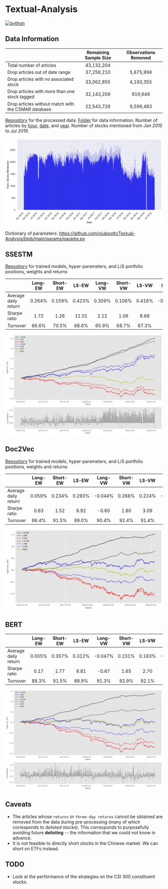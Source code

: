 # Textual-Analysis
<p align="left">
    <a href="https://www.python.org/">
        <img src="https://img.shields.io/badge/python-v3-brightgreen.svg"
            alt="python"></a> &nbsp;
</p>

## Data Information
|                                                     |  Remaining Sample Size  |  Observations Removed  |
|-----------------------------------------------------|:-----------------------:|:----------------------:|
| Total number of articles                            | 43,132,204              |                        |
| Drop articles out of date range                     | 37,256,210              | 5,875,994              |
| Drop articles with no associated stock              | 33,062,855              | 4,193,355              |
| Drop articles with more than one stock tagged       | 32,143,209              | 919,646                |
| Drop articles without match with the CSMAR database | 22,543,726              | 9,599,483              |

<a href="https://drive.google.com/drive/folders/16GvZWfqZREYVqnP9G2zgB55LAOyJUx-d?usp=sharing" target="_blank">Repository</a> for the processed data. <a href="https://drive.google.com/drive/folders/1E5r_OoTsZrQtrZeA4DpglN0ya3roGDt0?usp=sharing" target="_blank">Folder</a> for data information. Number of articles by <a href="/__resources__/hourly_count.pdf" target="_blank">hour</a>, <a href="__resources__/daily_count.pdf" target="_blank">date</a>, and <a href="__resources__/yearly_count.pdf" target="_blank">year</a>. Number of stocks mentioned from *Jan 2015* to *Jul 2019*. 

![alt text](./__resources__/stock_count.jpg?raw=true "Title")

Dictionary of parameters: https://github.com/xiubooth/Textual-Analysis/blob/main/params/params.py

## SSESTM
<a href="https://drive.google.com/drive/folders/1EJzldxDb6OJwT19V1o_R27hMuDxfb3MI?usp=sharing" target="_blank">Repository</a> for trained models, hyper-parameters, and L/S portfolio positions, weights and returns

|                       |  Long-EW  |  Short-EW  |  LS-EW  |  Long-VW  |  Short-VW  |  LS-VW  |  Index  |
|-----------------------|:---------:|:----------:|:-------:|:---------:|:----------:|:-------:|:-------:|
| Average daily return  | 0.264%    | 0.159%     | 0.423%  | 0.309%    | 0.106%     | 0.416%  | -0.001% |
| Sharpe ratio          | 1.72      | 1.26       | 11.01   | 2.12      | 1.06       | 8.68    | 0.07    |
| Turnover              | 66.6%     | 70.5%      | 68.6%   | 65.9%     | 68.7%      | 67.3%   | /       |

![alt text](./__resources__/backtest_ssestm.jpg?raw=true "Title")

[//]: # (#### Sentiment Analysis)

[//]: # (<a href="/__resources__/sentiment.xlsx" target="_blank">Full summary</a> of results for analysis of sentiment charged words.)

[//]: # ()
[//]: # (**Top 10 frequent words:** `涨&#40;0.0619&#41;`, `跌&#40;0.0536&#41;`, `发展&#40;0.0433&#41;`, `胜&#40;0.0241&#41;`, `平安&#40;0.0216&#41;`, `高新&#40;0.0184&#41;`, `建设&#40;0.0177&#41;`, `动力&#40;0.0167&#41;`, `健康&#40;0.0158&#41;`, `创业&#40;0.0135&#41;`)

[//]: # ()
[//]: # (**Bottom 10 sentiment words:** `跌&#40;-0.0536&#41;`, `垃圾&#40;-0.0071&#41;`, `杀&#40;-0.0032&#41;`, `反弹&#40;-0.0027&#41;`, `下跌&#40;-0.0027&#41;`, `差&#40;-0.0017&#41;`, `机会&#40;-0.0016&#41;`, `大跌&#40;-0.0014&#41;`, `问题&#40;-0.0014&#41;`, `受益&#40;-0.0013&#41;`)

[//]: # ()
[//]: # (**Top 10 sentiment words:** `涨&#40;0.0233&#41;`, `发展&#40;0.0109&#41;`, `胜&#40;0.0064&#41;`, `创业&#40;0.0062&#41;`, `建设&#40;0.0060&#41;`, `高新&#40;0.0058&#41;`, `健康&#40;0.0049&#41;`, `幸福&#40;0.0044&#41;`, `创新&#40;0.0036&#41;`, `动力&#40;0.0036&#41;`)

## Doc2Vec
<a href="https://drive.google.com/drive/folders/1E154z82RoUGKTYgvtNx11R7tT6eGfFuq?usp=sharing" target="_blank">Repository</a> for trained models, hyper-parameters, and L/S portfolio positions, weights and returns

|                       |  Long-EW  |  Short-EW  |  LS-EW  |  Long-VW  |  Short-VW  |  LS-VW  |  Index  |
|-----------------------|:---------:|:----------:|:-------:|:---------:|:----------:|:-------:|:-------:|
| Average daily return  | 0.059%    | 0.234%     | 0.293%  | -0.044%   | 0.268%     | 0.224%  | -0.001% |
| Sharpe ratio          | 0.63      | 1.52       | 6.92    | -0.60     | 1.80       | 3.09    | 0.07    |
| Turnover              | 86.4%     | 91.5%      | 89.0%   | 90.4%     | 92.4%      | 91.4%   | /       |

![alt text](./__resources__/backtest_doc2vec.jpg?raw=true "Title")


## BERT
|                       |  Long-EW  |  Short-EW  |  LS-EW  |  Long-VW  |  Short-VW  |  LS-VW  |  Index  |
|-----------------------|:---------:|:----------:|:-------:|:---------:|:----------:|:-------:|:-------:|
| Average daily return  | 0.005%    | 0.307%     | 0.312%  | -0.047%   | 0.231%     | 0.183%  | -0.001% |
| Sharpe ratio          | 0.17      | 1.77       | 6.81    | -0.67     | 1.65       | 2.70    | 0.07    |
| Turnover              | 88.3%     | 91.5%      | 89.9%   | 91.3%     | 92.9%      | 92.1%   | /       |

![alt text](./__resources__/backtest_bert.jpg?raw=true "Title")

## Caveats
- The articles whose `returns` or `three-day returns` cannot be obtained are removed from the data during pre-processing (many of which corresponds to *delisted* stocks). This corresponds to purposefully avoiding future **delisting** -- the information that we could not know in advance.
- It is not feasible to directly short stocks in the Chinese market. We can short on ETFs instead.

[//]: # (- <a href="https://drive.google.com/drive/folders/1DwefHc4P4FTRb9HV3UMXN2Jh4XVNyo-Y?usp=sharing" target="_blank">A simple strategy</a> that counts the occurrence of `涨` and `跌` &#40;which have the highest occurrence and the most positive/negative sentiments&#41;)

## TODO
- Look at the performance of the strategies on the CSI 300 constituent stocks.
